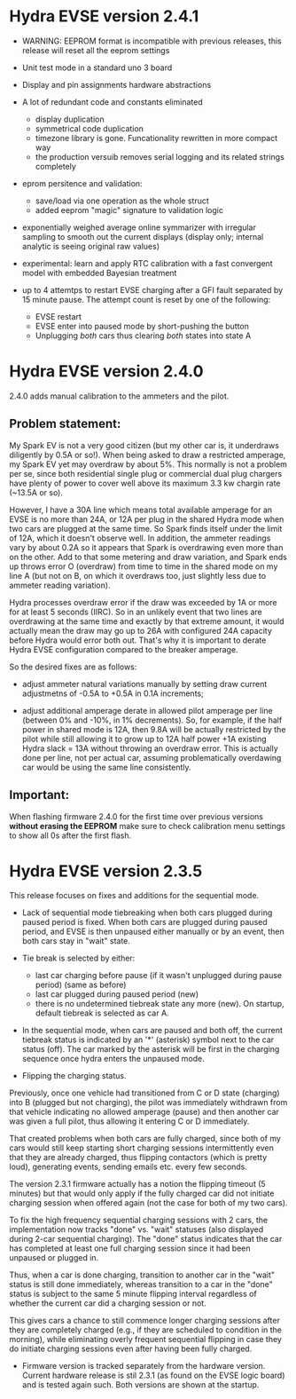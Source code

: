 Hydra EVSE version 2.4.1
========================

* WARNING: EEPROM format is incompatible with previous releases, this release will 
reset all the eeprom settings

* Unit test mode in a standard uno 3 board

* Display and pin assignments hardware abstractions

* A lot of redundant code and constants eliminated
  * display duplication
  * symmetrical code duplication
  * timezone library is gone. Funcationality rewritten in more compact way
  * the production versuib removes serial logging and its related strings completely 

* eprom persitence and validation: 
  * save/load via one operation as the whole struct 
  * added eeprom "magic" signature to validation logic

* exponentially weighed average online symmarizer with irregular sampling to smooth out the current displays 
  (display only; internal analytic is seeing original raw values)
  
* experimental: learn and apply RTC calibration with a fast convergent model with embedded Bayesian treatment

* up to 4 attemtps to restart EVSE charging after a GFI fault separated by 15 minute pause. The 
attempt count is reset by one of the following: 
  * EVSE restart
  * EVSE enter into paused mode by short-pushing the button
  * Unplugging _both_ cars thus clearing _both_ states into state A



Hydra EVSE version 2.4.0
========================

2.4.0 adds manual calibration to the ammeters and the pilot. 

Problem statement: 
------------------

My Spark EV is not a very good citizen (but my other car is, it underdraws diligently by 0.5A or so!). 
When being asked to draw a restricted amperage, my Spark EV yet may overdraw by about 5%. This normally is not a problem 
per se, since both residential single plug or commercial dual plug chargers have plenty of power to cover well above 
its maximum 3.3 kw chargin rate (~13.5A or so). 

However, I have a 30A line which means total available amperage for an EVSE is no more than 24A, or 12A per plug in 
the shared Hydra mode when two cars are plugged at the same time. So Spark finds itself under the limit of 12A, 
which it doesn't observe well. 
In addition, the ammeter readings vary by about 0.2A so it appears that Spark is overdrawing even more than on the other. Add to that some metering and draw variation, and Spark ends up throws error O (overdraw) from time to time in the shared mode on my line A (but not on B, on which it overdraws too, just slightly less due to ammeter reading variation).

Hydra processes overdraw error if the draw was exceeded by 1A or more for at least 5 seconds (IIRC). 
So in an unlikely event that two lines are overdrawing at the same time and exactly by that extreme amount, it would actually mean the draw may go up to 26A with configured 24A capacity before Hydra would error both out. That's why it 
is important to derate Hydra EVSE configuration compared to the breaker amperage.

So the desired fixes are as follows: 

* adjust ammeter natural variations manually by setting draw current adjustmetns of -0.5A to +0.5A in 0.1A increments;

* adjust additional amperage derate in allowed pilot amperage per line (between 0% and -10%, in 1% decrements). So, 
for example, if the half power in shared mode is 12A, then 9.8A will be actually restricted by the pilot while still allowing it to grow up to 12A half power +1A existing Hydra slack = 13A without throwing an overdraw error. This is 
actually done per line, not per actual car, assuming problematically overdawing car would be using the same line consistently.

Important:
----------

When flashing firmware 2.4.0 for the first time over previous versions **without erasing the EEPROM** make sure to check calibration menu settings to show all 0s after the first flash.

Hydra EVSE version 2.3.5
========================

This release focuses on fixes and additions for the sequential mode. 

* Lack of sequential mode tiebreaking when both cars plugged during paused period is fixed.
When both cars are plugged during paused period, and EVSE is then unpaused either manually or by
an event, then both cars stay in "wait" state. 

* Tie break is selected by either:
  * last car charging before pause (if it wasn't unplugged during pause period) (same as before)
  * last car plugged during paused period (new)
  * there is no undetermined tiebreak state any more (new). On startup, default tiebreak is selected as car A.

* In the sequential mode, when cars are paused and both off, the current tiebreak status is indicated by an
'*' (asterisk) symbol next to the car status (off). The car marked by the asterisk will be first in 
the charging sequence once hydra enters the unpaused mode.

* Flipping the charging status. 

Previously, once one vehicle had transitioned from  C or D state (charging) into B
(plugged but not charging), the pilot was immediately withdrawn from that vehicle indicating no allowed amperage
(pause) and then another car was given a full pilot, thus allowing it entering C or D immediately. 

That created problems when both cars are fully charged, since both of my cars would still keep starting short 
charging sessions intermittently even that they are already charged, thus flipping contactors (which is pretty 
loud), generating events, sending emails etc. every few seconds. 

The version 2.3.1 firmware actually has a notion the flipping timeout (5 minutes) but that would only apply if the 
fully charged car did not initiate charging session when offered again (not the case for both of my two cars).

To fix the high frequency sequential charging sessions with 2 cars, the implementation now tracks "done" 
vs. "wait" statuses (also displayed during 2-car sequential charging). The "done" status indicates that the car 
has completed at least one full charging session since it had been unpaused or plugged in.

Thus, when a car is done charging, transition to another car in the "wait" status is still done immediately, whereas
transition to a car in the "done" status is subject to the same 5 minute flipping interval regardless of whether 
the current car did a charging session or not.

This gives cars a chance to still commence longer charging sessions after they are completely charged (e.g., if 
they are scheduled to condition in the morning), while eliminating overly frequent sequential flipping in case they
do initiate charging sessions even after having been fully charged.

* Firmware version is tracked separately from the hardware version. Current hardware release is stil 2.3.1 (as found 
on the EVSE logic board) and is tested again such. Both versions are shown at the startup.

